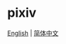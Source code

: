 # pixiv
[English](https://github.com/yfaimisaka/pixiv/blob/main/README.en.md) | [简体中文](https://github.com/yfaimisaka/pixiv/blob/main/README.zh-cn.md)
